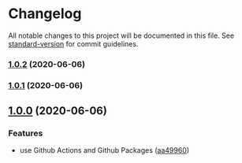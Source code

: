 # Changelog

All notable changes to this project will be documented in this file. See [standard-version](https://github.com/conventional-changelog/standard-version) for commit guidelines.

### [1.0.2](https://github.com/ArtisansFiables/template-compiler/compare/v1.0.1...v1.0.2) (2020-06-06)

### [1.0.1](https://github.com/ArtisansFiables/template-compiler/compare/v1.0.0...v1.0.1) (2020-06-06)

## [1.0.0](https://github.com/ArtisansFiables/template-compiler/compare/v0.2.5...v1.0.0) (2020-06-06)


### Features

* use Github Actions and Github Packages ([aa49960](https://github.com/ArtisansFiables/template-compiler/commit/aa4996063d01d49cd6a9a7422bb5fa85c941807a))
